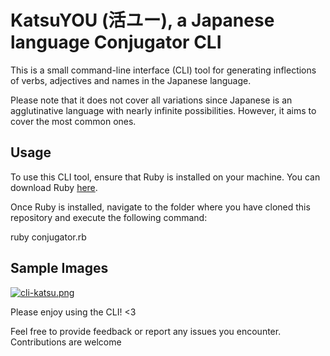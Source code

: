 # KatsuYOU (活ユー), a Japanese language Conjugator CLI

This is a small command-line interface (CLI) tool for generating inflections of verbs, adjectives and names in the Japanese language.

Please note that it does not cover all variations since Japanese is an agglutinative language with nearly infinite possibilities. However, it aims to cover the most common ones.

## Usage

To use this CLI tool, ensure that Ruby is installed on your machine. You can download Ruby [here](https://www.ruby-lang.org).

Once Ruby is installed, navigate to the folder where you have cloned this repository and execute the following command:

ruby conjugator.rb
## Sample Images
[![cli-katsu.png](https://i.postimg.cc/SQYGXCBP/cli-katsu.png)](https://postimg.cc/ThGbFLYj)

Please enjoy using the CLI! <3

Feel free to provide feedback or report any issues you encounter. Contributions are welcome
